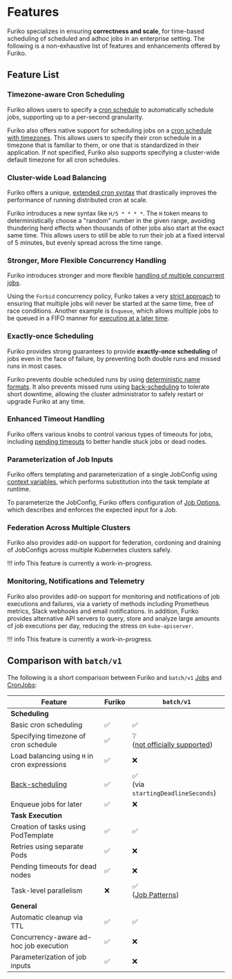 # Features

Furiko specializes in ensuring **correctness and scale**, for time-based scheduling of scheduled and adhoc jobs in an enterprise setting. The following is a non-exhaustive list of features and enhancements offered by Furiko.

## Feature List

### Timezone-aware Cron Scheduling

Furiko allows users to specify a [cron schedule](./execution/jobconfig/scheduling.md#cronexpression) to automatically schedule jobs, supporting up to a per-second granularity.

Furiko also offers native support for scheduling jobs on a [cron schedule with timezones](./execution/jobconfig/scheduling.md#crontimezone). This allows users to specify their cron schedule in a timezone that is familiar to them, or one that is standardized in their application. If not specified, Furiko also supports specifying a cluster-wide default timezone for all cron schedules.

### Cluster-wide Load Balancing

Furiko offers a unique, [extended cron syntax](./execution/jobconfig/cron-syntax.md#hash-based-load-balancing) that drastically improves the performance of running distributed cron at scale.

Furiko introduces a new syntax like `H/5 * * * *`. The `H` token means to deterministically choose a "random" number in the given range, avoiding thundering herd effects when thousands of other jobs also start at the exact same time. This allows users to still be able to run their job at a fixed interval of 5 minutes, but evenly spread across the time range.

### Stronger, More Flexible Concurrency Handling

Furiko introduces stronger and more flexible [handling of multiple concurrent jobs](./execution/jobconfig/concurrency.md).

Using the `Forbid` concurrency policy, Furiko takes a very [strict approach](./advanced-topics/architecture/execution-controller.md#jobqueuecontroller) to ensuring that multiple jobs will never be started at the same time, free of race conditions. Another example is `Enqueue`, which allows multiple jobs to be queued in a FIFO manner for [executing at a later time](./execution/job/adhoc-execution.md#scheduling-adhoc-future-executions).

### Exactly-once Scheduling

Furiko provides strong guarantees to provide **exactly-once scheduling** of jobs even in the face of failure, by preventing both double runs and missed runs in most cases.

Furiko prevents double scheduled runs by using [deterministic name formats](./advanced-topics/architecture/execution-controller.md#jobcontroller). It also prevents missed runs using [back-scheduling](./execution/jobconfig/scheduling/#back-scheduling) to tolerate short downtime, allowing the cluster administrator to safely restart or upgrade Furiko at any time.

### Enhanced Timeout Handling

Furiko offers various knobs to control various types of timeouts for jobs, including [pending timeouts](./execution/job/timeout-retries.md#pendingtimeoutseconds) to better handle stuck jobs or dead nodes.

### Parameterization of Job Inputs

Furiko offers templating and parameterization of a single JobConfig using [context variables](./execution/jobconfig/context-variables.md), which performs substitution into the task template at runtime.

To parameterize the JobConfig, Furiko offers configuration of [Job Options](./execution/jobconfig/job-options.md), which describes and enforces the expected input for a Job.

### Federation Across Multiple Clusters

Furiko also provides add-on support for federation, cordoning and draining of JobConfigs across multiple Kubernetes clusters safely.

<!-- prettier-ignore -->
!!! info
    This feature is currently a work-in-progress.

### Monitoring, Notifications and Telemetry

Furiko also provides add-on support for monitoring and notifications of job executions and failures, via a variety of methods including Prometheus metrics, Slack webhooks and email notifications. In addition, Furiko provides alternative API servers to query, store and analyze large amounts of job executions per day, reducing the stress on `kube-apiserver`.

<!-- prettier-ignore -->
!!! info
    This feature is currently a work-in-progress.

## Comparison with `batch/v1`

The following is a short comparison between Furiko and `batch/v1` [Jobs](https://kubernetes.io/docs/concepts/workloads/controllers/job/) and [CronJobs](https://kubernetes.io/docs/concepts/workloads/controllers/cron-jobs/):

| Feature                                                                | Furiko             | `batch/v1`                                                                                                              |
| ---------------------------------------------------------------------- | ------------------ | ----------------------------------------------------------------------------------------------------------------------- |
| **Scheduling**                                                         |                    |                                                                                                                         |
| Basic cron scheduling                                                  | :white_check_mark: | :white_check_mark:                                                                                                      |
| Specifying timezone of cron schedule                                   | :white_check_mark: | :grey_question:<br />([not officially supported](https://kubernetes.io/docs/concepts/workloads/controllers/cron-jobs/)) |
| Load balancing using `H` in cron expressions                           | :white_check_mark: | :x:                                                                                                                     |
| [Back-scheduling](./execution/jobconfig/scheduling.md#back-scheduling) | :white_check_mark: | :white_check_mark:<br />(via `startingDeadlineSeconds`)                                                                 |
| Enqueue jobs for later                                                 | :white_check_mark: | :x:                                                                                                                     |
| **Task Execution**                                                     |                    |                                                                                                                         |
| Creation of tasks using PodTemplate                                    | :white_check_mark: | :white_check_mark:                                                                                                      |
| Retries using separate Pods                                            | :white_check_mark: | :x:                                                                                                                     |
| Pending timeouts for dead nodes                                        | :white_check_mark: | :x:                                                                                                                     |
| Task-level parallelism                                                 | :x:                | :white_check_mark:<br />([Job Patterns](https://kubernetes.io/docs/concepts/workloads/controllers/job/#job-patterns))   |
| **General**                                                            |                    |                                                                                                                         |
| Automatic cleanup via TTL                                              | :white_check_mark: | :white_check_mark:                                                                                                      |
| Concurrency-aware ad-hoc job execution                                 | :white_check_mark: | :x:                                                                                                                     |
| Parameterization of job inputs                                         | :white_check_mark: | :x:                                                                                                                     |
